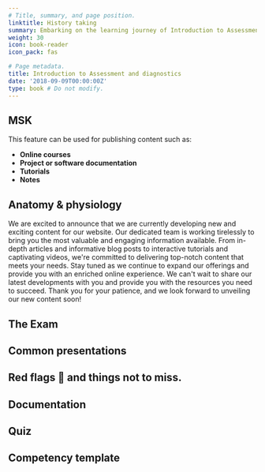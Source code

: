 ```yaml
---
# Title, summary, and page position.
linktitle: History taking
summary: Embarking on the learning journey of Introduction to Assessment and Diagnostics equips learners with the fundamental knowledge and practical skills necessary to effectively evaluate and diagnose various conditions, paving the way for informed decision-making and improved patient outcomes.
weight: 30
icon: book-reader
icon_pack: fas

# Page metadata.
title: Introduction to Assessment and diagnostics
date: '2018-09-09T00:00:00Z'
type: book # Do not modify.
---
```


## MSK

This feature can be used for publishing content such as:

- **Online courses**
- **Project or software documentation**
- **Tutorials**
- **Notes**

## Anatomy & physiology

We are  excited to announce that we are currently developing new and exciting content for our website. Our dedicated team is working tirelessly to bring you the most valuable and engaging information available. From in-depth articles and informative blog posts to interactive tutorials and captivating videos, we're committed to delivering top-notch content that meets your needs. Stay tuned as we continue to expand our offerings and provide you with an enriched online experience. We can't wait to share our latest developments with you and provide you with the resources you need to succeed. Thank you for your patience, and we look forward to unveiling our new content soon!

## The Exam


## Common presentations


## Red flags 🚩 and things not to miss. 


## Documentation



## Quiz



## Competency template 